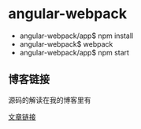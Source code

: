 # angular-webpack
* angular-webpack/app$ npm install
* angular-webpack$ webpack
* angular-webpack/app$ npm start

## 博客链接
 源码的解读在我的博客里有

 [文章链接](www.cnblogs.com/kagol/p/5152734.html)

